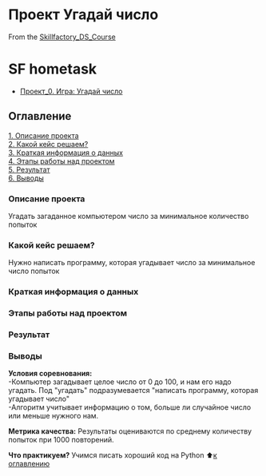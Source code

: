 # Проект Угадай число
From the [Skillfactory_DS_Course](https://github.com/IvanF2023/sf_data_science) 

# SF hometask
* [Проект_0. Игра: Угадай число](https://github.com/IvanF2023/sf_data_science/blob/main/Project_0/game.py)

## Оглавление
[1. Описание проекта](https://github.com/IvanF2023/sf_data_science/tree/main/Project_0/Readme.md#Описание-проекта)<br/>
[2. Какой кейс решаем?](https://github.com/IvanF2023/sf_data_science/tree/main/Project_0/Readme.md#Какой-кейс-решаем)<br/>
[3. Краткая информация о данных](https://github.com/IvanF2023/sf_data_science/tree/main/Project_0/Readme.md#Краткая-информация-о-данных)<br/>
[4. Этапы работы над проектом](https://github.com/IvanF2023/sf_data_science/tree/main/Project_0/Readme.md#Этапы-работы-над-проектом)<br/>
[5. Результат](https://github.com/IvanF2023/sf_data_science/tree/main/Project_0/Readme.md#Результат)<br/>
[6. Выводы](https://github.com/IvanF2023/sf_data_science/tree/main/Project_0/Readme.md#Выводы)<br/>

### Описание проекта
Угадать загаданное компьютером число за минимальное количество попыток

### Какой кейс решаем?
Нужно написать программу, которая угадывает число за минимальное число попыток
### Краткая информация о данных
### Этапы работы над проектом
### Результат
### Выводы
**Условия соревнования:**<br/>
-Компьютер загадывает целое число от 0 до 100, и нам его надо угадать. Под "угадать" подразумевается "написать программу, которая угадывает число"<br/>
-Алгоритм учитывает информацию о том, больше ли случайное число или меньше нужного нам. 

**Метрика качества:**
Результаты оцениваются по среднему количеству попыток при 1000 повторений.

**Что практикуем?**
Учимся писать хороший код на Python
:arrow_up:[к оглавлению](https://github.com/IvanF2023/sf_data_science/tree/main/Project_0/Readme.md#Оглавление)
